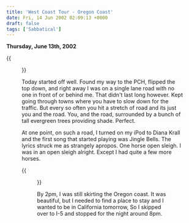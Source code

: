 ```yaml
---
title: 'West Coast Tour - Oregon Coast'
date: Fri, 14 Jun 2002 02:09:13 +0000
draft: false
tags: ['Sabbatical']
---
```


**Thursday, June 13th, 2002** 

{{<figure src="images/OregonCoast2-300x225.jpg">}}

Today started off well. Found my way to the PCH, flipped the top down, and right away I was on a single lane road with no one in front of or behind me. That didn't last long however. Kept going through towns where you have to slow down for the traffic. But every so often you hit a stretch of road and its just you and the road. You, and the road, surrounded by a bunch of tall evergreen trees providing shade. Perfect. 

At one point, on such a road, I turned on my iPod to Diana Krall and the first song that started playing was Jingle Bells. The lyrics struck me as strangely apropos. One horse open sleigh. I was in an open sleigh alright. Except I had quite a few more horses. 

{{<figure src="images/OregonCoast1-300x225.jpg">}}

By 2pm, I was still skirting the Oregon coast. It was beautiful, but I needed to find a place to stay and I wanted to be in California tomorrow, So I skipped over to I-5 and stopped for the night around 8pm.

